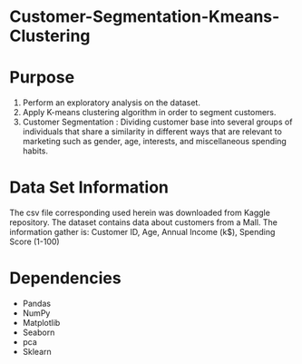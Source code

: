 # Customer-Segmentation-Kmeans-Clustering
# Purpose
1. Perform an exploratory analysis on the dataset.
2. Apply K-means clustering algorithm in order to segment customers.
3. Customer Segmentation : Dividing customer base into several groups of individuals that share a similarity in different ways that are relevant to marketing such as gender, age, interests, and miscellaneous spending habits.

# Data Set Information
The csv file corresponding used herein was downloaded from Kaggle repository. The dataset contains data about customers from a Mall. The information gather is: Customer ID, Age, Annual Income (k$), Spending Score (1-100)
# Dependencies
- Pandas
- NumPy
- Matplotlib
- Seaborn
- pca
- Sklearn
